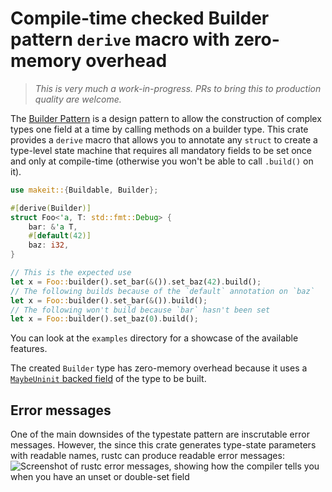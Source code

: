# Compile-time checked Builder pattern `derive` macro with zero-memory overhead
>  *This is very much a work-in-progress. PRs to bring this to production quality are welcome.*

The [Builder Pattern](https://en.wikipedia.org/wiki/Builder_pattern) is a design pattern to allow the construction of complex types one field at a time by calling methods on a builder type. This crate provides a `derive` macro that allows you to annotate any `struct` to create a type-level state machine that requires all mandatory fields to be set once and only at compile-time (otherwise you won't be able to call `.build()` on it).

```rust
use makeit::{Buildable, Builder};

#[derive(Builder)]
struct Foo<'a, T: std::fmt::Debug> {
    bar: &'a T,
    #[default(42)]
    baz: i32,
}

// This is the expected use
let x = Foo::builder().set_bar(&()).set_baz(42).build();
// The following builds because of the `default` annotation on `baz`
let x = Foo::builder().set_bar(&()).build();
// The following won't build because `bar` hasn't been set
let x = Foo::builder().set_baz(0).build();
```

You can look at the `examples` directory for a showcase of the available features.

The created `Builder` type has zero-memory overhead because it uses a [`MaybeUninit` backed field](https://lucumr.pocoo.org/2022/1/30/unsafe-rust/) of the type to be built.

## Error messages
One of the main downsides of the typestate pattern are inscrutable error messages. However, the since this crate generates type-state parameters with readable names, rustc can produce readable error messages:
![Screenshot of rustc error messages, showing how the compiler tells you when you have an unset or double-set field](https://user-images.githubusercontent.com/492903/154131011-1bb5d95b-b00d-4ce6-8683-d86a01edd58f.png)


